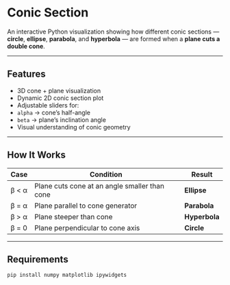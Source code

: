 # Conic Section


An interactive Python visualization showing how different conic sections — **circle**, **ellipse**, **parabola**, and **hyperbola** — are formed when a **plane cuts a double cone**.

---

##  Features
-  3D cone + plane visualization  
-  Dynamic 2D conic section plot  
-  Adjustable sliders for:
  - `alpha` → cone’s half-angle  
  - `beta` → plane’s inclination angle  
-  Visual understanding of conic geometry  

---

##  How It Works

| Case | Condition | Result |
|------|------------|---------|
| β < α | Plane cuts cone at an angle smaller than cone | **Ellipse** |
| β = α | Plane parallel to cone generator | **Parabola** |
| β > α | Plane steeper than cone | **Hyperbola** |
| β = 0 | Plane perpendicular to cone axis | **Circle** |

---

## Requirements
```bash
pip install numpy matplotlib ipywidgets
